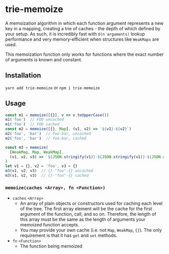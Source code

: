 # trie-memoize
A memoization algorithm in which each function argument represents a new
key in a mapping, creating a trie of caches - the depth of which defined
by your setup. As such, it is incredibly fast with `O(n arguments)` lookup
performance and very memory-efficient when structures like `WeakMaps` are
used.

This memoization function only works for functions where the exact
number of arguments is known and constant.

## Installation
`yarn add trie-memoize` or `npm i trie-memoize`

## Usage
```js
const m1 = memoize([{}], v => v.toUpperCase())
m1('foo')  // FOO uncached
m1('foo')  // FOO cached
const m2 = memoize([{}, Map], (v1, v2) => `${v1}-${v2}`)
m2('foo', 'bar')  // foo-bar, uncached
m2('foo', 'bar')  // foo-bar, cached

const m3 = memoize(
  [WeakMap, Map, WeakMap], 
  (v1, v2, v3) => `${JSON.stringify(v1)}-${JSON.stringify(v1)}-${JSON.stringify(v3)}`
)
let v1 = {}, v2 = 'foo', v3 = {}
m3(v1, v2, v3)  // {}-"foo"-{} uncached
m3(v1, v2, v3)  // {}-"foo"-{} cached
```

### `memoize(caches <Array>, fn <Function>)`
- `caches` `<Array>`
    - An array of plain objects or constructors used for caching each level of the tree.
      The first array element will be the cache for the first argument of the function,
      call, and so on. Therefore, the length of this array must be the same as the 
      length of arguments your memoized function accepts.
    - You may provide your own cache (i.e. not `Map`, `WeakMap`, `{}`). The only requirement
      is that it has `get` and `set` methods.
- `fn` `<Function>` 
    - The function being memoized